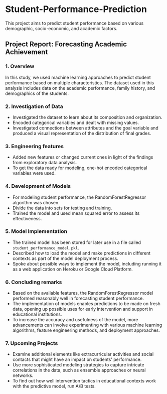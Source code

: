 # Student-Performance-Prediction

This project aims to predict student performance based on various demographic, socio-economic, and academic factors.

## Project Report: Forecasting Academic Achievement

### 1. Overview
In this study, we used machine learning approaches to predict student performance based on multiple characteristics. The dataset used in this analysis includes data on the academic performance, family history, and demographics of the students.

### 2. Investigation of Data
- Investigated the dataset to learn about its composition and organization.
- Encoded categorical variables and dealt with missing values.
- Investigated connections between attributes and the goal variable and produced a visual representation of the distribution of final grades.

### 3. Engineering features
- Added new features or changed current ones in light of the findings from exploratory data analysis.
- To get the data ready for modeling, one-hot encoded categorical variables were used.

### 4. Development of Models
- For modeling student performance, the RandomForestRegressor algorithm was chosen.
- Divide the data into sets for testing and training.
- Trained the model and used mean squared error to assess its effectiveness.

### 5. Model Implementation
- The trained model has been stored for later use in a file called `student_performance_model.pkl`.
- Described how to load the model and make predictions in different contexts as part of the model deployment process.
- Spoke about possible ways to implement the model, including running it as a web application on Heroku or Google Cloud Platform.

### 6. Concluding remarks
- Based on the available features, the RandomForestRegressor model performed reasonably well in forecasting student performance.
- The implementation of models enables predictions to be made on fresh data, opening up possible uses for early intervention and support in educational institutions.
- To increase the accuracy and usefulness of the model, more advancements can involve experimenting with various machine learning algorithms, feature engineering methods, and deployment approaches.

### 7. Upcoming Projects
- Examine additional elements like extracurricular activities and social contacts that might have an impact on students' performance.
- Use more sophisticated modeling strategies to capture intricate correlations in the data, such as ensemble approaches or neural networks.
- To find out how well intervention tactics in educational contexts work with the predictive model, run A/B tests.
